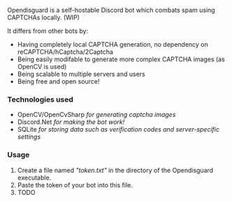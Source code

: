 Opendisguard is a self-hostable Discord bot which combats spam using CAPTCHAs locally. (WIP)

It differs from other bots by:
- Having completely local CAPTCHA generation, no dependency on reCAPTCHA/hCaptcha/2Captcha
- Being easily modifable to generate more complex CAPTCHA images (as OpenCV is used)
- Being scalable to multiple servers and users
- Being free and open source!

### Technologies used
- OpenCV/OpenCvSharp *for generating captcha images*
- Discord.Net *for making the bot work!*
- SQLite *for storing data such as verification codes and server-specific settings*

### Usage

1. Create a file named *"token.txt"* in the directory of the Opendisguard executable. 
2. Paste the token of your bot into this file.
3. TODO
